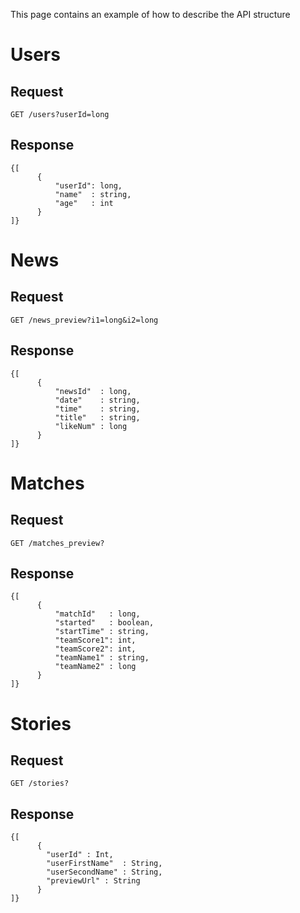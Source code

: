 This page contains an example of how to describe the API structure

# Users
## Request
```GET /users?userId=long ```

## Response
```
{[
      {
          "userId": long,
          "name"  : string,
          "age"   : int
      }
]}
```
# News
## Request
```GET /news_preview?i1=long&i2=long```

## Response
```
{[
      {
          "newsId"  : long,
          "date"    : string,
          "time"    : string,
          "title"   : string,
          "likeNum" : long
      }
]}
```
# Matches
## Request
```GET /matches_preview?```

## Response
```
{[
      {
          "matchId"   : long,
          "started"   : boolean,
          "startTime" : string,
          "teamScore1": int,
          "teamScore2": int,
          "teamName1" : string,
          "teamName2" : long
      }
]}
```
# Stories
## Request
```GET /stories?```

## Response
```
{[
      {
        "userId" : Int,
        "userFirstName"  : String,
        "userSecondName" : String,
        "previewUrl" : String
      }
]}
```
